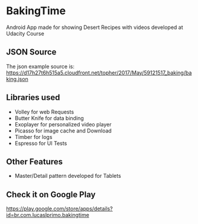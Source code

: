 # BakingTime

Android App made for showing Desert Recipes with videos developed at Udacity Course

## JSON Source

The json example source is: https://d17h27t6h515a5.cloudfront.net/topher/2017/May/59121517_baking/baking.json

## Libraries used

 - Volley for web Requests
 - Butter Knife for data binding
 - Exoplayer for personalized video player
 - Picasso for image cache and Download
 - Timber for logs
 - Espresso for UI Tests
 
 ## Other Features
 
 - Master/Detail pattern developed for Tablets
 
 ## Check it on Google Play
 
 https://play.google.com/store/apps/details?id=br.com.lucaslprimo.bakingtime
 
